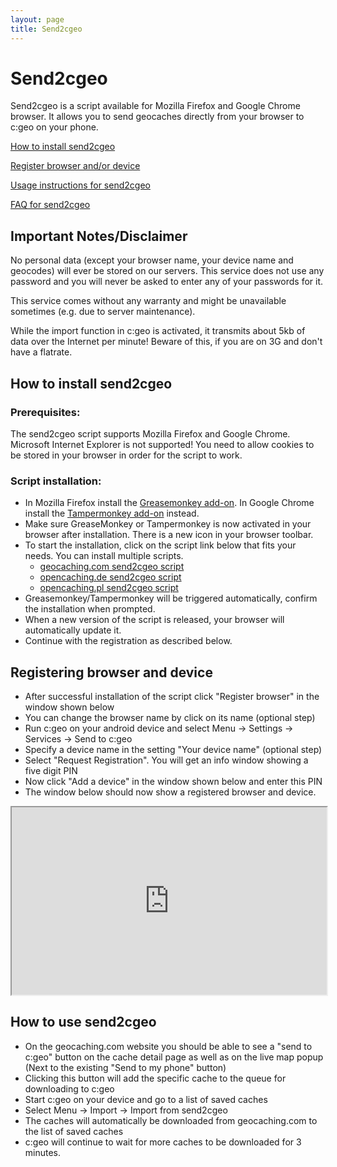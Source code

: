 ```yaml
---
layout: page
title: Send2cgeo
---
```


# Send2cgeo

Send2cgeo is a script available for Mozilla Firefox and Google Chrome browser. It allows you to send geocaches directly from your browser to c:geo on your phone.

[How to install send2cgeo](#how-to-install-send2cgeo)

[Register browser and/or device](#registering-browser-and-device)

[Usage instructions for send2cgeo](#how-to-use-send2cgeo)

[FAQ for send2cgeo](/faq.html#send2cgeo)

## Important Notes/Disclaimer

No personal data (except your browser name, your device name and geocodes) will ever be stored on our servers. This service does not use any password and you will never be asked to enter any of your passwords for it.

This service comes without any warranty and might be unavailable sometimes (e.g. due to server maintenance).

While the import function in c:geo is activated, it transmits about 5kb of data over the Internet per minute! Beware of this, if you are on 3G and don't have a flatrate.

## How to install send2cgeo

### Prerequisites:
The send2cgeo script supports Mozilla Firefox and Google Chrome. Microsoft Internet Explorer is not supported! You need to allow cookies to be stored in your browser in order for the script to work.

### Script installation:

- In Mozilla Firefox install the [Greasemonkey add-on](http://addons.mozilla.org/en-US/firefox/addon/greasemonkey/). In Google Chrome install the [Tampermonkey add-on](https://chrome.google.com/webstore/detail/tampermonkey/dhdgffkkebhmkfjojejmpbldmpobfkfo) instead.
- Make sure GreaseMonkey or Tampermonkey is now activated in your browser after installation. There is a new icon in your browser toolbar.
- To start the installation, click on the script link below that fits your needs. You can install multiple scripts.
  - [geocaching.com send2cgeo script](https://github.com/cgeo/send2cgeo/raw/release/send2cgeo.user.js)
  - [opencaching.de send2cgeo script](https://github.com/cgeo/send2cgeo/raw/release/send2cgeoOc.user.js)
  - [opencaching.pl send2cgeo script](https://github.com/cgeo/send2cgeo/raw/release/send2cgeoOcPl.user.js)
- Greasemonkey/Tampermonkey will be triggered automatically, confirm the installation when prompted.
- When a new version of the script is released, your browser will automatically update it.
- Continue with the registration as described below.

## Registering browser and device

- After successful installation of the script click "Register browser" in the window shown below
- You can change the browser name by click on its name (optional step)
- Run c:geo on your android device and select Menu → Settings → Services → Send to c:geo
- Specify a device name in the setting "Your device name" (optional step)
- Select "Request Registration". You will get an info window showing a five digit PIN
- Now click "Add a device" in the window shown below and enter this PIN
- The window below should now show a registered browser and device.

<iframe src="http://send2.cgeo.org/api/" width="100%" height="300px"></iframe>

## How to use send2cgeo

- On the geocaching.com website you should be able to see a "send to c:geo" button on the cache detail page as well as on the live map popup (Next to the existing "Send to my phone" button)
- Clicking this button will add the specific cache to the queue for downloading to c:geo
- Start c:geo on your device and go to a list of saved caches
- Select Menu → Import → Import from send2cgeo
- The caches will automatically be downloaded from geocaching.com to the list of saved caches
- c:geo will continue to wait for more caches to be downloaded for 3 minutes.